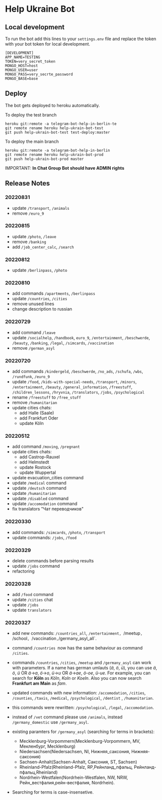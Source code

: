 # Help Ukraine Bot

## Local development

To run the bot add this lines to your `settings.env` file and replace the token with your bot token for local development.

```env
[DEVELOPMENT]
APP_NAME=TESTING
TOKEN=very_secret_token
MONGO_HOST=host
MONGO_USER=user
MONGO_PASS=very_secrte_password
MONGO_BASE=base
```


## Deploy

The bot gets deployed to heroku automatically.

To deploy the test branch

```shellscript
heroku git:remote -a telegram-bot-help-in-berlin-te 
git remote rename heroku help-ukrain-bot-test 
git push help-ukrain-bot-test test-deploy:master
```

To deploy the main branch 

```shellscript
heroku git:remote -a telegram-bot-help-in-berlin
git remote rename heroku help-ukrain-bot-prod
git push help-ukrain-bot-prod master
```

IMPORTANT: **In Chat Group Bot should have ADMIN rights**

## Release Notes

### 20220831

- update `/transport`, `/animals`
- remove `/euro_9`

### 20220815

- update `/photo`, `/leave`
- remove `/banking`
- add `/job_center_calc`, `/search`

### 20220812

- update `/berlinpass`, `/photo`

### 20220810

- add commands `/apartments`, `/berlinpass`
- update `/countries`, `/cities`
- remove unused lines
- change description to russian

### 20220729

- add command `/leave`
- update `/socialhelp`, `/handbook`, `euro_9`, `/entertainment`, `/beschwerde`, `/beauty`, `/banking`, `/legal`, `/simcards`, `/vaccination`
- remove `/german_asyl`

### 20220720

- add commands `/kindergeld`, `/beschwerde`, `/no_ads`, `/schufa`, `/wbs`, `/rundfunk`, `/euro_9`
- update `/food`, `/kids-with-special-needs`, `/transport`, `/minors`, `/entertainment`, `/beauty`, `/general_information`, `/freestuff`, `/children_lessons`, `/hryvnia`, `/translators`, `/jobs`, `/psychological`
- rename `/freestuff` to `/free_stuff`
- remove `/humanitarian`
- update cities chats:
  - add Halle (Saale)
  - add Frankfurt Oder
  - update Köln

### 20220512

- add command `/moving`, `/pregnant`
- update cities chats:
  - add Castrop-Rauxel 
  - add Helmstedt 
  - update Rostock 
  - update Wuppertal 
- update evacuation_cities command 
- update `/medical` command
- update `/deutsch` command
- update `/humanitarian`
- update `/disabled` command
- update `/accomodation` command
- fix translators "Чат переводчиков"

### 20220330

- add commands: `/simcards`, `/photo`, `/transport`
- update commands: `/jobs`, `/food`

### 20220329

- delete commands before parsing results
- update `/jobs` command
- refactoring

### 20220328

- add `/food` command
- update `/cities` chat
- update `/jobs`
- update `translators`

### 20220327

- add new commands: `/countries_all`, `/entertainment, `/meetup`, `/school`, `/vaccination` , `/germany_asyl_all`.
- command `/countries `now has the same behaviour as command `/cities`.
- commands `/countries`, `/cities`, `/meetup` and `/germany_asyl` can work with parameters. If a name has german umlauts (*ä*, *ö*, *ü*), you can use *ä*, *ö*, *ü* OR *ä*->*a*, *ö*->*o*, *ü*->*u* OR *ä*->*ae*, *ö*-*oe*, *ü*-*ue*. For example, you can search for **Köln** as *Köln*, *Koln* or *Koeln*. Also you can now search **Frankfurt am Main** as *fam*.
- updated commands with new information: `/accomodation`, `/cities`, `/counties`, `/taxis`, `/medical`, `/psychological`, `/dentist` , `/humanitarian`.
- this commands were rewritten: `/psychological`, `/legal`, `/accomodation`. 
- instead of `/vet` command please use `/animals`, instead `/germany_domestic` use `/germany_asyl`.
- existing paramters for `/germany_asyl` (searching for terms in brackets):
  - Mecklenburg-Vorpommern(Mecklenburg-Vorpommern, MV, Мекленбург, Mecklenburg)
  - Niedersachsen(Niedersachsen, NI, Нижняя_саксония, Нижняя-саксония)
  - Sachsen-Anhalt(Sachsen-Anhalt, Саксония, ST, Sachsen)
  - Rheinland-Pfalz(Rheinland-Pfalz, RP,Рейнланд_пфальц, Рейнланд-пфальц,Rheinland)
  - Nordrhein-Westfalen(Nordrhein-Westfalen, NW, NRW, Рейн_вестфалия,рейн-вестфалия,  Nordrhein).

- Searching for terms is case-insensetive.
